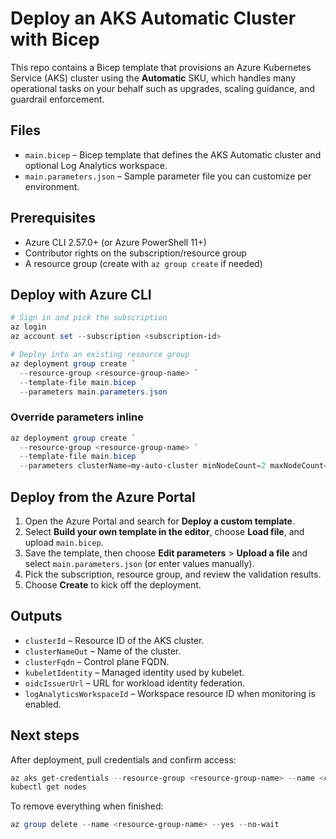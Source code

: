 # Deploy an AKS Automatic Cluster with Bicep

This repo contains a Bicep template that provisions an Azure Kubernetes Service (AKS) cluster using the **Automatic** SKU, which handles many operational tasks on your behalf such as upgrades, scaling guidance, and guardrail enforcement.

## Files

- `main.bicep` – Bicep template that defines the AKS Automatic cluster and optional Log Analytics workspace.
- `main.parameters.json` – Sample parameter file you can customize per environment.

## Prerequisites

- Azure CLI 2.57.0+ (or Azure PowerShell 11+)
- Contributor rights on the subscription/resource group
- A resource group (create with `az group create` if needed)

## Deploy with Azure CLI

```powershell
# Sign in and pick the subscription
az login
az account set --subscription <subscription-id>

# Deploy into an existing resource group
az deployment group create `
  --resource-group <resource-group-name> `
  --template-file main.bicep `
  --parameters main.parameters.json
```

### Override parameters inline

```powershell
az deployment group create `
  --resource-group <resource-group-name> `
  --template-file main.bicep `
  --parameters clusterName=my-auto-cluster minNodeCount=2 maxNodeCount=5
```

## Deploy from the Azure Portal

1. Open the Azure Portal and search for **Deploy a custom template**.
2. Select **Build your own template in the editor**, choose **Load file**, and upload `main.bicep`.
3. Save the template, then choose **Edit parameters** > **Upload a file** and select `main.parameters.json` (or enter values manually).
4. Pick the subscription, resource group, and review the validation results.
5. Choose **Create** to kick off the deployment.

## Outputs

- `clusterId` – Resource ID of the AKS cluster.
- `clusterNameOut` – Name of the cluster.
- `clusterFqdn` – Control plane FQDN.
- `kubeletIdentity` – Managed identity used by kubelet.
- `oidcIssuerUrl` – URL for workload identity federation.
- `logAnalyticsWorkspaceId` – Workspace resource ID when monitoring is enabled.

## Next steps

After deployment, pull credentials and confirm access:

```powershell
az aks get-credentials --resource-group <resource-group-name> --name <cluster-name>
kubectl get nodes
```

To remove everything when finished:

```powershell
az group delete --name <resource-group-name> --yes --no-wait
```
